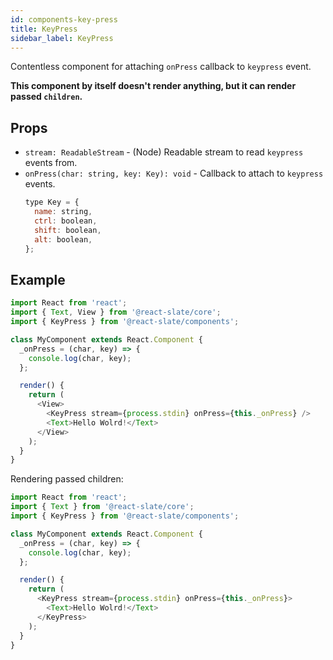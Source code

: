 ```yaml
---
id: components-key-press
title: KeyPress
sidebar_label: KeyPress
---
```


Contentless component for attaching `onPress` callback to `keypress` event.

**This component by itself doesn't render anything, but it can render passed `children`.**

## Props

* `stream: ReadableStream` - (Node) Readable stream to read `keypress` events from.
* `onPress(char: string, key: Key): void` - Callback to attach to `keypress` events.
  ```js
  type Key = {
    name: string,
    ctrl: boolean,
    shift: boolean,
    alt: boolean,
  };
  ```

## Example

```js
import React from 'react';
import { Text, View } from '@react-slate/core';
import { KeyPress } from '@react-slate/components';

class MyComponent extends React.Component {
  _onPress = (char, key) => {
    console.log(char, key);
  };

  render() {
    return (
      <View>
        <KeyPress stream={process.stdin} onPress={this._onPress} />
        <Text>Hello Wolrd!</Text>
      </View>
    );
  }
}
```

Rendering passed children:

```js
import React from 'react';
import { Text } from '@react-slate/core';
import { KeyPress } from '@react-slate/components';

class MyComponent extends React.Component {
  _onPress = (char, key) => {
    console.log(char, key);
  };

  render() {
    return (
      <KeyPress stream={process.stdin} onPress={this._onPress}>
        <Text>Hello Wolrd!</Text>
      </KeyPress>
    );
  }
}
```
